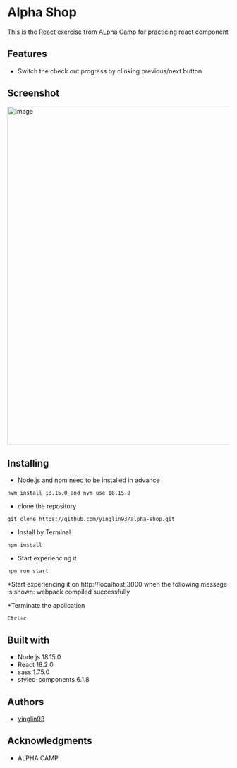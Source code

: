 # Alpha Shop

This is the React exercise from ALpha Camp for practicing react component

## Features

* Switch the check out progress by clinking previous/next button

## Screenshot

<img width="767" alt="image" src="https://github.com/yinglin93/alpha-shop/assets/152006237/af08802f-2f74-41a9-94ab-614bf445016a">




## Installing

* Node.js and npm need to be installed in advance
```
nvm install 18.15.0 and nvm use 18.15.0
```

* clone the repository
```
git clone https://github.com/yinglin93/alpha-shop.git
```

* Install by Terminal
```
npm install
```

* Start experiencing it
```
npm run start
```

*Start experiencing it on http://localhost:3000 when the following message is shown: webpack compiled successfully

*Terminate the application
```
Ctrl+c
```

## Built with
* Node.js 18.15.0
* React 18.2.0
* sass 1.75.0
* styled-components 6.1.8


## Authors

* [yinglin93](https://github.com/yinglin93)

## Acknowledgments

* ALPHA CAMP

